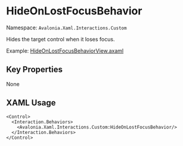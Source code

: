 # HideOnLostFocusBehavior

Namespace: `Avalonia.Xaml.Interactions.Custom`

Hides the target control when it loses focus.

Example: [HideOnLostFocusBehaviorView.axaml](samples/BehaviorsTestApplication/Views/Pages/HideOnLostFocusBehaviorView.axaml)

## Key Properties
None

## XAML Usage
```xaml
<Control>
  <Interaction.Behaviors>
    <Avalonia.Xaml.Interactions.Custom:HideOnLostFocusBehavior/>
  </Interaction.Behaviors>
</Control>
```
